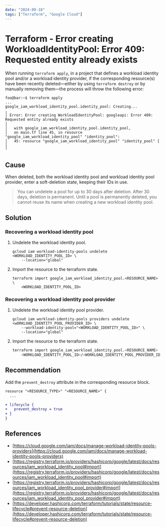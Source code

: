 ```yaml
---
date: "2024-09-18"
tags: ["Terraform", "Google Cloud"]
---
```


# Terraform - Error creating WorkloadIdentityPool: Error 409: Requested entity already exists

When running `terraform apply`, in a project that defines a workload identity 
pool and/or a workload identity provider, if the corresponding resource(s) have
been recently deleted—either by using `terraform destroy` or by manually 
removing them—the process will throw the following error:

```ShellSession
foo@bar:~$ terraform apply
...
google_iam_workload_identity_pool.identity_pool: Creating...
╷
│ Error: Error creating WorkloadIdentityPool: googleapi: Error 409: Requested entity already exists
│ 
│   with google_iam_workload_identity_pool.identity_pool,
│   on main.tf line 45, in resource "google_iam_workload_identity_pool" "identity_pool":
│   45: resource "google_iam_workload_identity_pool" "identity_pool" {
│ 
╵ 
```

## Cause

When deleted, both the workload identity pool and workload identity pool 
provider, enter a soft-deletion state, keeping their IDs in use.

> You can undelete a pool for up to 30 days after deletion. After 30 days, 
deletion is permanent. Until a pool is permanently deleted, you cannot reuse its 
name when creating a new workload identity pool.

## Solution

### Recovering a workload identity pool

1. Undelete the workload identity pool.
    ```Shell
    gcloud iam workload-identity-pools undelete <WORKLOAD_IDENTITY_POOL_ID> \
        --location="global"
    ```

2. Import the resource to the terraform state.
    ```Shell
    terraform import google_iam_workload_identity_pool.<RESOURCE_NAME> \
        <WORKLOAD_IDENTITY_POOL_ID>
    ```

### Recovering a workload identity pool provider

1. Undelete the workload identity pool provider.
    
    ```Shell
    gcloud iam workload-identity-pools providers undelete <wORKLOAD_IDENTITY_POOL_PROVIDER_ID> \
        --workload-identity-pool="<WORKLOAD_IDENTITY_POOL_ID>" \
        --location="global"
    ```

2. Import the resource to the terraform state.
    
    ```bash
    terraform import google_iam_workload_identity_pool.<RESOURCE_NAME> \
        <WORKLOAD_IDENTITY_POOL_ID>/<WORKLOAD_IDENTITY_POOL_PROVIDER_ID>
    ```

## Recommendation

Add the `prevent_destroy` attribute in the corresponding resource block.

```Diff
resource "<RESOURCE_TYPE>" "<RESOURCE_NAME>" {
  ...

+ lifecycle {
+   prevent_destroy = true
+ }
}
```

## References

* [https://cloud.google.com/iam/docs/manage-workload-identity-pools-providers](https://cloud.google.com/iam/docs/manage-workload-identity-pools-providers)
* [https://registry.terraform.io/providers/hashicorp/google/latest/docs/resources/iam_workload_identity_pool#import](https://registry.terraform.io/providers/hashicorp/google/latest/docs/resources/iam_workload_identity_pool#import)
* [https://registry.terraform.io/providers/hashicorp/google/latest/docs/resources/iam_workload_identity_pool_provider#import](https://registry.terraform.io/providers/hashicorp/google/latest/docs/resources/iam_workload_identity_pool_provider#import)
* [https://developer.hashicorp.com/terraform/tutorials/state/resource-lifecycle#prevent-resource-deletion](https://developer.hashicorp.com/terraform/tutorials/state/resource-lifecycle#prevent-resource-deletion)

